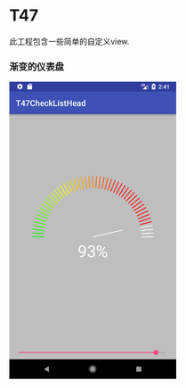 # T47

此工程包含一些简单的自定义view.


### 渐变的仪表盘

<img src="https://github.com/anonymity12/T47/blob/master/img/Screenshot_1518144100.png" width = "300" height = "533" alt="图片名称" align=center />
